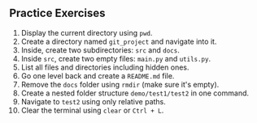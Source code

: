 ## Practice Exercises

1. Display the current directory using `pwd`.
2. Create a directory named `git_project` and navigate into it.
3. Inside, create two subdirectories: `src` and `docs`.
4. Inside `src`, create two empty files: `main.py` and `utils.py`.
5. List all files and directories including hidden ones.
6. Go one level back and create a `README.md` file.
7. Remove the `docs` folder using `rmdir` (make sure it's empty).
8. Create a nested folder structure `demo/test1/test2` in one command.
9. Navigate to `test2` using only relative paths.
10. Clear the terminal using `clear` or `Ctrl + L`.
